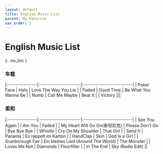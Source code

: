 ```yaml
---
layout: default
title: English Music List
parent: My Favorite
nav_order: 1
---
```


# English Music List
{: .no_toc }

### 车载

|:---------------|:---------------------|:-------------------------|
| Poker Face | Halo | Love The Way You Lie |
| Faded | Good Time | Be What You Wanna Be |
| Numb | Call Me Maybe | Beat It |
| Victory |||

### 柔和

|:---------------|:---------------------|:-------------------------|
| See You Again | I Am You | Faded |
| My Heart Will Go On(泰坦尼克) | Please Don't Go | Bye Bye Bye |
| Whistle | Cry On My Shoulder | That Girl |
| Send It | Panama | Es rappelt im Karton |
| HandClap | Skin | God Is a Girl |
| Scarborough Fair | Ein kleines Lied (Around The World) | The Monster |
| Loves Me Not | Diamonds | Floorfiller |
| In The End | Sky (Radio Edit) ||